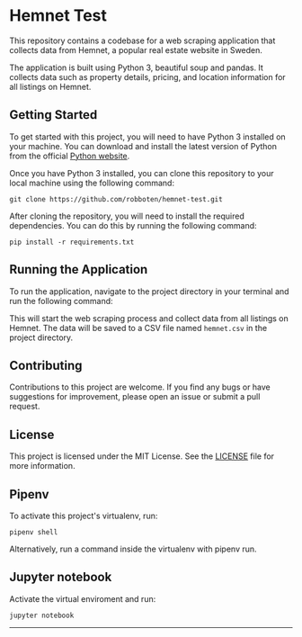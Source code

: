 # Hemnet Test

This repository contains a codebase for a web scraping application that collects data from Hemnet, a popular real estate website in Sweden.

The application is built using Python 3, beautiful soup and pandas. It collects data such as property details, pricing, and location information for all listings on Hemnet.

## Getting Started

To get started with this project, you will need to have Python 3 installed on your machine. You can download and install the latest version of Python from the official [Python website](https://www.python.org/downloads/).

Once you have Python 3 installed, you can clone this repository to your local machine using the following command:

```
git clone https://github.com/robboten/hemnet-test.git
```

After cloning the repository, you will need to install the required dependencies. You can do this by running the following command:

```
pip install -r requirements.txt
```


## Running the Application

To run the application, navigate to the project directory in your terminal and run the following command:





This will start the web scraping process and collect data from all listings on Hemnet. The data will be saved to a CSV file named `hemnet.csv` in the project directory.

## Contributing

Contributions to this project are welcome. If you find any bugs or have suggestions for improvement, please open an issue or submit a pull request.

## License

This project is licensed under the MIT License. See the [LICENSE](LICENSE) file for more information.


## Pipenv
To activate this project's virtualenv, run:
```
pipenv shell
```

Alternatively, run a command inside the virtualenv with pipenv run.

## Jupyter notebook
Activate the virtual enviroment and run:
```
jupyter notebook
```  

---
